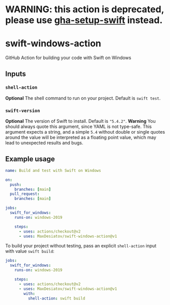 # WARNING: this action is deprecated, please use [gha-setup-swift](https://github.com/compnerd/gha-setup-swift) instead.

# swift-windows-action
GitHub Action for building your code with Swift on Windows

## Inputs

### `shell-action`

**Optional** The shell command to run on your project. Default is `swift test`.

### `swift-version`

**Optional** The version of Swift to install. Default is `"5.4.2"`.
**Warning** You should always quote this argument, since YAML is not type-safe. This argument expects a string, and a simple `5.4` without double or single quotes around the value will be interpreted as a floating point value, which may lead to unexpected results and bugs.

## Example usage

```yml
name: Build and test with Swift on Windows

on:
  push:
    branches: [main]
  pull_request:
    branches: [main]

jobs:
  swift_for_windows:
    runs-on: windows-2019

    steps:
      - uses: actions/checkout@v2
      - uses: MaxDesiatov/swift-windows-action@v1
```

To build your project without testing, pass an explicit `shell-action` input with value `swift build`:

```yml
jobs:
  swift_for_windows:
    runs-on: windows-2019

    steps:
      - uses: actions/checkout@v2
      - uses: MaxDesiatov/swift-windows-action@v1
        with:
          shell-action: swift build
```
